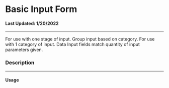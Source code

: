 # Basic Input Form
#### Last Updated: 1/20/2022
--------------------

For use with one stage of input. Group input based on category. For use with 1 category of input.  Data Input fields match quantity of input parameters given. 

### Description 

--------------------

#### Usage 

~~~

~~~